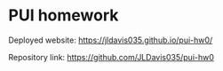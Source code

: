 # PUI homework

Deployed website: https://jldavis035.github.io/pui-hw0/

Repository link: https://github.com/JLDavis035/pui-hw0
